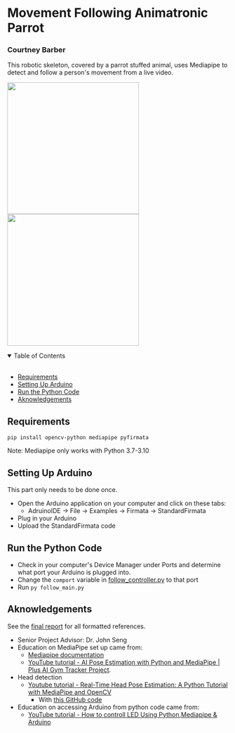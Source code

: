 ﻿# Movement Following Animatronic Parrot 

### Courtney Barber

This robotic skeleton, covered by a parrot stuffed animal, uses Mediapipe to detect and follow a person's movement from a live video.

<img src="https://github.com/courtneyjb7/robot_parrot/blob/main/Images/parrot.png" width="300"><img src="https://github.com/courtneyjb7/robot_parrot/blob/main/Images/arm-up.jpg" width="300">

<details open="open">
<summary>Table of Contents</summary>
<br>

- [Requirements](#Requirements)
- [Setting Up Arduino](#Setting-Up-Arduino)
- [Run the Python Code](#Run-the-Python-Code)
- [Aknowledgements](#Aknowledgements)
</details>

## Requirements
```
pip install opencv-python mediapipe pyfirmata
```
Note: Mediapipe only works with Python 3.7-3.10


## Setting Up Arduino
This part only needs to be done once.
*   Open the Arduino application on your computer and 
click on these tabs:
    *   AdruinoIDE -> File -> Examples -> Firmata -> StandardFirmata
*   Plug in your Arduino
*   Upload the StandardFirmata code


## Run the Python Code
*   Check in your computer's Device Manager under Ports and determine what port your Arduino is plugged into.
*   Change the ```comport``` variable in [follow_controller.py](follow_controller.py) to that port
*   Run ```py follow_main.py```


## Aknowledgements
See the [final report](report.pdf) for all formatted references.
*   Senior Project Advisor: Dr. John Seng
*   Education on MediaPipe set up came from:
    *   [Mediapipe documentation](https://github.com/google/mediapipe/blob/master/docs/solutions/pose.md) 
    *   [YouTube tutorial - AI Pose Estimation with Python and MediaPipe | Plus AI Gym Tracker Project](https://www.youtube.com/watch?v=06TE_U21FK4).
*   Head detection
 	*   [Youtube tutorial - Real-Time Head Pose Estimation: A Python Tutorial with MediaPipe and OpenCV](https://www.youtube.com/watch?v=-toNMaS4SeQ&t=747s)
        *   With [this GitHub code](https://github.com/niconielsen32/ComputerVision/blob/master/headPoseEstimation.py)
*   Education on accessing Arduino from python code came from:
    *   [YouTube tutorial - How to controll LED Using Python,Mediapipe & Arduino](https://www.youtube.com/watch?v=fwMjVZhM08s&t=307s)

